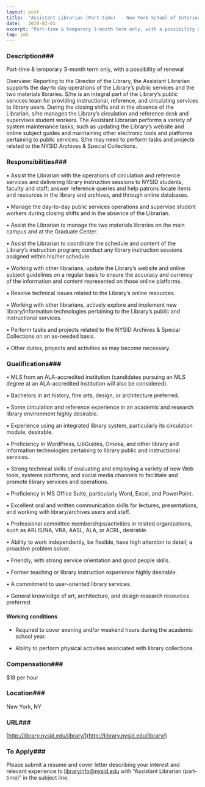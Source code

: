 ```yaml
---
layout: post
title:  "Assistant Librarian (Part-time)  - New York School of Interior Design"
date:   2018-03-01
excerpt: "Part-time & temporary 3-month term only, with a possibility of renewal Overview: Reporting to the Director of the Library, the Assistant Librarian supports the day-to day operations of the Library’s public services and the two materials libraries. S/he is an integral part of the Library’s public services team for providing..."
tag: job
---
```


### Description###

Part-time & temporary 3-month term only, with a possibility of renewal

Overview: 
Reporting to the Director of the Library, the Assistant Librarian supports the day-to day operations of the Library’s public services and the two materials libraries. S/he is an integral part of the Library’s public services team for providing instructional, reference, and circulating services to library users. During the closing shifts and in the absence of the Librarian, s/he manages the Library’s circulation and reference desk and supervises student workers. The Assistant Librarian performs a variety of system maintenance tasks, such as updating the Library’s website and online subject guides and maintaining other electronic tools and platforms pertaining to public services. S/he may need to perform tasks and projects related to the NYSID Archives & Special Collections.


### Responsibilities###


• 	Assist the Librarian with the operations of circulation and reference services and delivering library instruction sessions to NYSID students, faculty and staff; answer reference queries and help patrons locate items and resources in the library and archives, and through online databases.

• 	Manage the day-to-day public services operations and supervise student workers during closing shifts and in the absence of the Librarian.

• 	Assist the Librarian to manage the two materials libraries on the main campus and at the Graduate Center.

• 	Assist the Librarian to coordinate the schedule and content of the Library’s instruction program; conduct any library instruction sessions assigned within his/her schedule.

• 	Working with other librarians, update the Library’s website and online subject guidelines on a regular basis to ensure the accuracy and currency of the information and content represented on those online platforms.

• 	Resolve technical issues related to the Library’s online resources.

• 	Working with other librarians, actively explore and implement new library/information technologies pertaining to the Library’s public and instructional services.

• 	Perform tasks and projects related to the NYSID Archives & Special Collections on an as-needed basis.

• 	Other duties, projects and activities as may become necessary.



### Qualifications###


•         MLS from an ALA-accredited institution (candidates pursuing an MLS degree at an ALA-accredited institution will also be considered).

•         Bachelors in art history, fine arts, design, or architecture preferred.

•         Some circulation and reference experience in an academic and research library environment highly desirable.

•         Experience using an integrated library system, particularly its circulation module, desirable.

•         Proficiency in WordPress, LibGuides, Omeka, and other library and information technologies pertaining to library public and instructional services.

•         Strong technical skills of evaluating and employing a variety of new Web tools, systems platforms, and social media channels to facilitate and promote library services and operations.

•         Proficiency in MS Office Suite, particularly Word, Excel, and PowerPoint.

•         Excellent oral and written communication skills for lectures, presentations, and working with library/archives users and staff.

•         Professional committee memberships/activities in related organizations, such as ARLIS/NA, VRA, AASL, ALA, or ACRL, desirable.

•         Ability to work independently, be flexible, have high attention to detail; a proactive problem solver.

•         Friendly, with strong service orientation and good people skills.

•         Former teaching or library instruction experience highly desirable.

•         A commitment to user-oriented library services.

•         General knowledge of art, architecture, and design research resources preferred.

#### Working conditions

+ Required to cover evening and/or weekend hours during the academic school year.

+ Ability to perform physical activities associated with library collections.


### Compensation###

$18 per hour


### Location###

New York, NY 


### URL###

[http://library.nysid.edu/library/](http://library.nysid.edu/library/)

### To Apply###

Please submit a resume and cover letter describing your interest and relevant experience to libraryinfo@nysid.edu with “Assistant Librarian (part-time)” in the subject line.








